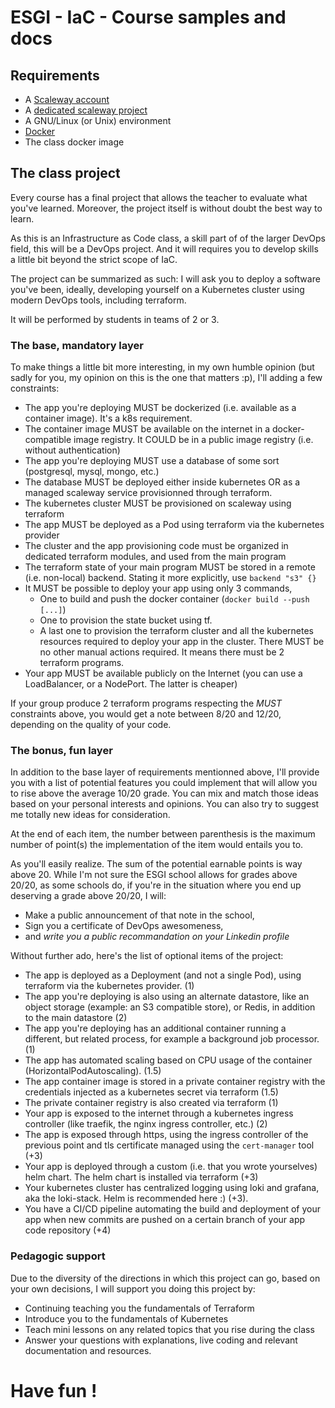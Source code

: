 # ESGI - IaC - Course samples and docs

## Requirements

- A [Scaleway account](https://www.scaleway.com/en/docs/console/my-account/how-to/create-an-account/)
- A [dedicated scaleway project](doc/scw-project.md)
- A GNU/Linux (or Unix) environment
- [Docker](https://docs.docker.com/get-docker/)
- The class docker image


## The class project

Every course has a final project that allows the teacher to evaluate what you've
learned. Moreover, the project itself is without doubt the best way to learn.

As this is an Infrastructure as Code class, a skill part of of the larger DevOps
field, this will be a DevOps project. And it will requires you to develop skills
a little bit beyond the strict scope of IaC.

The project can be summarized as such: I will ask you to deploy a software
you've been, ideally, developing yourself on a Kubernetes cluster using modern
DevOps tools, including terraform.

It will be performed by students in teams of 2 or 3.

### The base, mandatory layer

To make things a little bit more interesting, in my own humble opinion (but
sadly for you, my opinion on this is the one that matters :p), I'll adding a few
constraints:

- The app you're deploying MUST be dockerized (i.e. available as a container
  image). It's a k8s requirement.
- The container image MUST be available on the internet in a docker-compatible
  image registry. It COULD be in a public image registry (i.e. without
  authentication)
- The app you're deploying MUST use a database of some sort (postgresql, mysql,
  mongo, etc.)
- The database MUST be deployed either inside kubernetes OR as a managed
  scaleway service provisionned through terraform.
- The kubernetes cluster MUST be provisioned on scaleway using terraform
- The app MUST be deployed as a Pod using terraform via the kubernetes provider
- The cluster and the app provisioning code must be organized in dedicated
  terraform modules, and used from the main program
- The terraform state of your main program MUST be stored in a remote (i.e.
  non-local) backend. Stating it more explicitly, use `backend "s3" {}`
- It MUST be possible to deploy your app using only 3 commands,
  - One to build and push the docker container (`docker build --push [...]`)
  - One to provision the state bucket using tf.
  - A last one to provision the terraform cluster and all the kubernetes
    resources required to deploy your app in the cluster. There MUST be no other
    manual actions required. It means there must be 2 terraform programs.
- Your app MUST be available publicly on the Internet (you can use a
  LoadBalancer, or a NodePort. The latter is cheaper)

If your group produce 2 terraform programs respecting the *MUST* constraints
above, you would get a note between 8/20 and 12/20, depending on the quality of
your code.

### The bonus, fun layer

In addition to the base layer of requirements mentionned above, I'll provide you
with a list of potential features you could implement that will allow you to
rise above the average 10/20 grade. You can mix and match those ideas based on
your personal interests and opinions. You can also try to suggest me totally new
ideas for consideration.

At the end of each item, the number between parenthesis is the maximum number of
point(s) the implementation of the item would entails you to.

As you'll easily realize. The sum of the potential earnable points is way
above 20. While I'm not sure the ESGI school allows for grades above 20/20, as
some schools do, if you're in the situation where you end up deserving a grade
above 20/20, I will:
- Make a public announcement of that note in the school,
- Sign you a certificate of DevOps awesomeness,
- and *write you a public recommandation on your Linkedin profile*

Without further ado, here's the list of optional items of the project:

- The app is deployed as a Deployment (and not a single Pod), using terraform
  via the kubernetes provider. (1)
- The app you're deploying is also using an alternate datastore, like an object
  storage (example: an S3 compatible store), or Redis, in addition to the main
  datastore (2)
- The app you're deploying has an additional container running a different, but
  related process, for example a background job processor. (1)
- The app has automated scaling based on CPU usage of the container (HorizontalPodAutoscaling). (1.5)
- The app container image is stored in a private container registry with the
  credentials injected as a kubernetes secret via terraform (1.5)
- The private container registry is also created via terraform (1)
- Your app is exposed to the internet through a kubernetes ingress controller
  (like traefik, the nginx ingress controller, etc.) (2)
- The app is exposed through https, using the ingress controller of the previous
  point and tls certificate managed using the `cert-manager` tool (+3)
- Your app is deployed through a custom (i.e. that you wrote yourselves) helm
  chart. The helm chart is installed via terraform (+3)
- Your kubernetes cluster has centralized logging using loki and grafana, aka
  the loki-stack. Helm is recommended here :) (+3).
- You have a CI/CD pipeline automating the build and deployment of your app when
  new commits are pushed on a certain branch of your app code repository (+4)

### Pedagogic support

Due to the diversity of the directions in which this project can go, based on
your own decisions, I will support you doing this project by:

- Continuing teaching you the fundamentals of Terraform
- Introduce you to the fundamentals of Kubernetes
- Teach mini lessons on any related topics that you rise during the class
- Answer your questions with explanations, live coding and relevant documentation and resources.

# Have fun !
